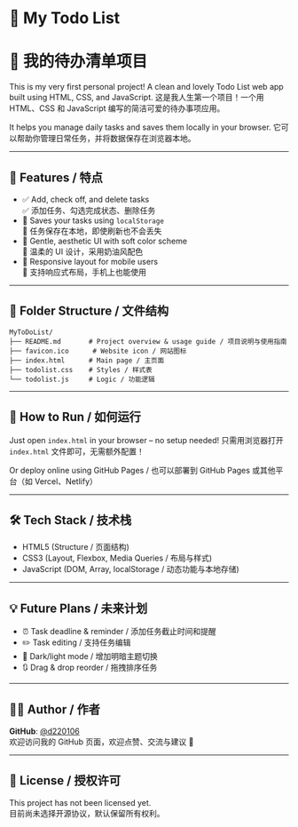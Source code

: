 # 📝 My Todo List
# 📝 我的待办清单项目

This is my very first personal project! A clean and lovely Todo List web app built using HTML, CSS, and JavaScript.
这是我人生第一个项目！一个用 HTML、CSS 和 JavaScript 编写的简洁可爱的待办事项应用。

It helps you manage daily tasks and saves them locally in your browser.
它可以帮助你管理日常任务，并将数据保存在浏览器本地。

---

## 🌟 Features / 特点

- ✅ Add, check off, and delete tasks  
  ✅ 添加任务、勾选完成状态、删除任务
- 💾 Saves your tasks using `localStorage`  
  💾 任务保存在本地，即使刷新也不会丢失
- 🎨 Gentle, aesthetic UI with soft color scheme  
  🎨 温柔的 UI 设计，采用奶油风配色
- 📱 Responsive layout for mobile users  
  📱 支持响应式布局，手机上也能使用

---

## 📂 Folder Structure / 文件结构

```
MyToDoList/
├── README.md       # Project overview & usage guide / 项目说明与使用指南
├── favicon.ico      # Website icon / 网站图标
├── index.html      # Main page / 主页面
├── todolist.css    # Styles / 样式表
└── todolist.js     # Logic / 功能逻辑

```

---

## 🚀 How to Run / 如何运行

Just open `index.html` in your browser – no setup needed!
只需用浏览器打开 `index.html` 文件即可，无需额外配置！

Or deploy online using GitHub Pages / 也可以部署到 GitHub Pages 或其他平台（如 Vercel、Netlify）

---

## 🛠️ Tech Stack / 技术栈

- HTML5 (Structure / 页面结构)
- CSS3 (Layout, Flexbox, Media Queries / 布局与样式)
- JavaScript (DOM, Array, localStorage / 动态功能与本地存储)


---

## 💡 Future Plans / 未来计划

- ⏰ Task deadline & reminder / 添加任务截止时间和提醒
- ✏️ Task editing / 支持任务编辑
- 🎨 Dark/light mode / 增加明暗主题切换
- 🔃 Drag & drop reorder / 拖拽排序任务

---

## 👩‍💻 Author / 作者

**GitHub**: [@d220106](https://github.com/d220106)  
欢迎访问我的 GitHub 页面，欢迎点赞、交流与建议 🙌

---

## 📜 License / 授权许可

This project has not been licensed yet.  
目前尚未选择开源协议，默认保留所有权利。


